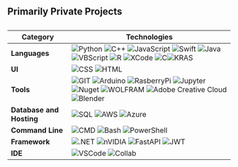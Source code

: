 ## Primarily Private Projects

<!--
**gavinkress/gavinkress** is a ✨ _special_ ✨ repository because its `README.md` (this file) appears on your GitHub profile.


https://img.shields.io/badge/C-00599C?style=for-the-badge&logo=c&logoColor=white
- 🔭 I’m currently working on ...
- 🌱 I’m currently learning ...
- 👯 I’m looking to collaborate on ...
- 🤔 I’m looking for help with ...
- 💬 Ask me about ...
- 📫 How to reach me: ...
- 😄 Pronouns: ...
- ⚡ Fun fact: ..
-->
##
| **Category**  | **Technologies** |
|---------------|------------------|
| **Languages**   | ![Python](https://img.shields.io/badge/-Python-3776AB?style=for-the-badge&logo=python&logoColor=white) ![C++](https://img.shields.io/badge/-C++-00599C?style=for-the-badge&logo=c%2B%2B&logoColor=white) ![JavaScript](https://img.shields.io/badge/-JavaScript-F7DF1E?style=for-the-badge&logo=javascript&logoColor=black) ![Swift](https://img.shields.io/badge/-Swift-FA7343?style=for-the-badge&logo=swift&logoColor=white) ![Java](https://img.shields.io/badge/-Java-007396?style=for-the-badge&logo=java&logoColor=white) ![VBScript](https://img.shields.io/badge/-VBScript-5B2C6F?style=for-the-badge&logo=visual-studio&logoColor=white) ![R](https://img.shields.io/badge/R-276DC3?style=for-the-badge&logo=r&logoColor=white) ![XCode](https://img.shields.io/badge/Xcode-007ACC?style=for-the-badge&logo=Xcode&logoColor=white) ![C](https://img.shields.io/badge/C-00599C?style=for-the-badge&logo=c&logoColor=white)![KRAS](https://img.shields.io/badge/Keras-D00000?style=for-the-badge&logo=Keras&logoColor=white)|
| **UI**        | ![CSS](https://img.shields.io/badge/-CSS-1572B6?style=for-the-badge&logo=css3&logoColor=white) ![HTML](https://img.shields.io/badge/-HTML-E34F26?style=for-the-badge&logo=html5&logoColor=white) |
| **Tools**       | ![GIT](https://img.shields.io/badge/GIT-E44C30?style=for-the-badge&logo=git&logoColor=white) ![Arduino](https://img.shields.io/badge/Arduino-00979D?style=for-the-badge&logo=Arduino&logoColor=white) ![RasberryPi](https://img.shields.io/badge/Raspberry%20Pi-A22846?style=for-the-badge&logo=Raspberry%20Pi&logoColor=white) ![Jupyter](https://img.shields.io/badge/Jupyter-F37626.svg?&style=for-the-badge&logo=Jupyter&logoColor=white) ![Nuget](https://img.shields.io/badge/NuGet-004880?style=for-the-badge&logo=nuget&logoColor=white) ![WOLFRAM](https://img.shields.io/badge/Wolfram-DD1100?&style=for-the-badge&logo=Wolfram&logoColor=white) ![Adobe Creative Cloud](https://img.shields.io/badge/Adobe%20Creative%20Cloud-DA1F26.svg?style=for-the-badge&logo=Adobe%20Creative%20Cloud&logoColor=white) ![Blender](https://img.shields.io/badge/blender-%23F5792A.svg?style=for-the-badge&logo=blender&logoColor=white) |
| **Database and Hosting**  | ![SQL](https://img.shields.io/badge/-SQL-4479A1?style=for-the-badge&logo=postgresql&logoColor=white)  ![AWS](https://img.shields.io/badge/AWS-%23FF9900.svg?style=for-the-badge&logo=amazon-aws&logoColor=white) ![Azure](https://img.shields.io/badge/azure-%230072C6.svg?style=for-the-badge&logo=microsoftazure&logoColor=white)||
| **Command Line**     | ![CMD](https://img.shields.io/badge/windows%20terminal-4D4D4D?style=for-the-badge&logo=windows%20terminal&logoColor=white) ![Bash](https://img.shields.io/badge/-Bash-4EAA25?style=for-the-badge&logo=gnubash&logoColor=white) ![PowerShell](https://img.shields.io/badge/-PowerShell-5391FE?style=for-the-badge&logo=powershell&logoColor=white) |
| **Framework** | ![.NET](https://img.shields.io/badge/-.NET-512BD4?style=for-the-badge&logo=dotnet&logoColor=white) ![nVIDIA](https://img.shields.io/badge/cuda-000000.svg?style=for-the-badge&logo=nVIDIA&logoColor=green) ![FastAPI](https://img.shields.io/badge/FastAPI-005571?style=for-the-badge&logo=fastapi) ![JWT](https://img.shields.io/badge/JWT-black?style=for-the-badge&logo=JSON%20web%20tokens)|
| **IDE** | ![VSCode](https://img.shields.io/badge/VSCode-0078D4?style=for-the-badge&logo=visual%20studio%20code&logoColor=white) ![Collab](https://img.shields.io/badge/Colab-F9AB00?style=for-the-badge&logo=googlecolab&color=525252)|
	


    
